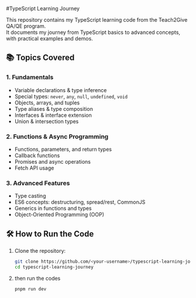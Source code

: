 #TypeScript Learning Journey  

This repository contains my TypeScript learning code from the Teach2Give QA/QE program.  
It documents my journey from TypeScript basics to advanced concepts, with practical examples and demos.  


## 📚 Topics Covered  

### 1. Fundamentals  
- Variable declarations & type inference  
- Special types: `never`, `any`, `null`, `undefined`, `void`  
- Objects, arrays, and tuples  
- Type aliases & type composition  
- Interfaces & interface extension  
- Union & intersection types  

### 2. Functions & Async Programming  
- Functions, parameters, and return types  
- Callback functions  
- Promises and async operations  
- Fetch API usage  

### 3. Advanced Features  
- Type casting  
- ES6 concepts: destructuring, spread/rest, CommonJS  
- Generics in functions and types  
- Object-Oriented Programming (OOP)  



## 🛠️ How to Run the Code  

1. Clone the repository:  
   ```bash
   git clone https://github.com/<your-username>/typescript-learning-journey.git
   cd typescript-learning-journey
2. then run the codes
   ```bash
   pnpm run dev
